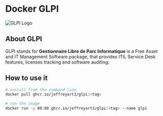 # Docker GLPI

![GLPI Logo](https://raw.githubusercontent.com/glpi-project/glpi/master/pics/logos/logo-GLPI-250-black.png)

## About GLPI

GLPI stands for **Gestionnaire Libre de Parc Informatique** is a Free Asset and IT Management Software package, that provides ITIL Service Desk features, licenses tracking and software auditing.

## How to use it

```BASH
# install from the command line
docker pull ghcr.io/jeffreyart1/glpi:<tag>

# run the image
docker run -p 80:80 ghcr.io/jeffreyart1/glpi:<tag> --name glpi
```
